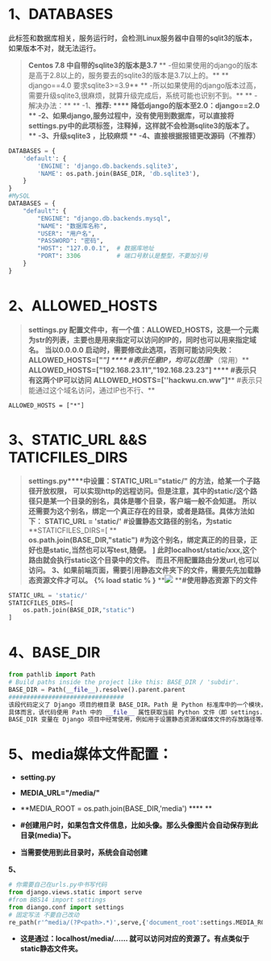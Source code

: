 # 1、DATABASES

此标签和数据库相关，服务运行时，会检测Linux服务器中自带的sqlit3的版本，如果版本不对，就无法运行。

> **Centos 7.8 中自带的sqlite3的版本是3.7**
> **     -但如果使用的django的版本是高于2.8以上的，服务要去的sqlite3的版本是3.7以上的。**
> **         django==4.0  要求sqlite3>=3.9**
> **    -所以如果使用的django版本过高，需要升级sqlite3,很麻烦，就算升级完成后，系统可能也识别不到。**
> **    -解决办法：**
> **       -1、****推荐: **** ****降低django的版本至2.0：django==2.0**
> **       -2、如果django,服务过程中，没有使用到数据库，可以直接将settings.py中的此项标签，注释掉，这样就不会检测sqlite3的版本了。**
> **       -3、升级sqlite3 ，比较麻烦**
> **       -4、直接根据报错更改源码（不推荐）**


```python
DATABASES = {                
    'default': {
        'ENGINE': 'django.db.backends.sqlite3',
        'NAME': os.path.join(BASE_DIR, 'db.sqlite3'),
    }
}
#MySQL
DATABASES = {
    "default": {
        "ENGINE": "django.db.backends.mysql",
        "NAME": "数据库名称",
        "USER": "用户名",
        "PASSWORD": "密码",
        "HOST": "127.0.0.1",  # 数据库地址
        "PORT": 3306          # 端口号默认是整型，不要加引号
    }
}
```

# 2、ALLOWED_HOSTS

> **settings.py 配置文件中，有一个值：ALLOWED_HOSTS，这是一个元素为str的列表，主要也是用来指定可以访问的IP的，同时也可以用来指定域名。**
> **当以0.0.0.0 启动时，需要修改此选项，否则可能访问失败：**
> **ALLOWED_HOSTS=["*"]	****	#表示任意IP，均可以范围****（常用）**
> **ALLOWED_HOSTS=["192.168.23.11","192.168.23.23"] **** #表示只有这两个IP可以访问**
> **ALLOWED_HOSTS=[''hackwu.cn.ww"]****		#表示只能通过这个域名访问，通过IP也不行、**


```
ALLOWED_HOSTS = ["*"]
```

# 3、STATIC_URL &&S TATICFILES_DIRS

> **settings.py****中设置：****STATIC_URL="static/"****  的方法，给某一个子路径开放权限，**
> **可以实现http的远程访问。但是注意，其中的static/这个路径只是某一个目录的别名，具体是哪个目录，客户端一般不会知道。**
> **所以还需要为这个别名，绑定一个真正存在的目录，或者是路径。具体方法如下：**
> **STATIC_URL = 'static/'**	**#设置静态文路径的别名，为static**
> **STATICFILES_DIRS=[	**		
> **os.path.join(BASE_DIR,"static")**	**#为这个别名，绑定真正的的目录，正好也是static,当然也可以写test,随便。**
> **]**
> **此时localhost/static/xxx,这个路由就会执行static这个目录中的文件。**
> **而且不用配置路由分发url,也可以访问。**
> **3、如果前端页面，需要引用静态文件夹下的文件，需要先先加载静态资源文件才可以。**
> **{% load static % }**
> **<img src="{% static 'img/default.png' %}" />		****#使用静态资源下的文件**


```python
STATIC_URL = 'static/'
STATICFILES_DIRS=[			
    os.path.join(BASE_DIR,"static")	    
]
```

# 4、BASE_DIR

```python
from pathlib import Path
# Build paths inside the project like this: BASE_DIR / 'subdir'.
BASE_DIR = Path(__file__).resolve().parent.parent
################################
该段代码定义了 Django 项目的根目录 BASE_DIR。Path 是 Python 标准库中的一个模块，用于处理文件和目录的路径问题。
具体而言，该代码使用 Path 中的 __file__ 属性获取当前 Python 文件（即 settings.py）的绝对路径，并使用 resolve() 方法将其规范化为真实路径。然后，使用 parent 属性获取上一级目录，再次使用 parent 属性获取上上级目录，即 Django 项目的根目录。
BASE_DIR 变量在 Django 项目中经常使用，例如用于设置静态资源和媒体文件的存放路径等。这种方法可以帮助我们避免手动输入硬编码的路径，保证了代码的可移植性和跨平台性。
```

# **5、media媒体文件配置：**

- **setting.py**

- **MEDIA_URL="/media/"**

- **MEDIA_ROOT = os.path.join(BASE_DIR,'media')	****	**

- **#创建用户时，如果包含文件信息，比如头像。那么头像图片会自动保存到此目录(media)下。**

- **当需要使用到此目录时，系统会自动创建**

**5、**

```python
# 你需要自己在urls.py中书写代码
from django.views.static import serve
#from BBS14 import settings
from diango.conf import settings
# 固定写法 不要自己改动
re_path(r'^media/(?P<path>.*)',serve,{'document_root':settings.MEDIA_ROOT}),
```

- **这是通过：****localhost/media/......****	就可以访问对应的资源了。有点类似于static静态文件夹。**